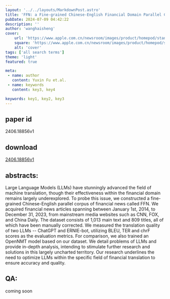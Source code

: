 ```yaml
---
layout: '../../layouts/MarkdownPost.astro'
title: 'FFN: a Fine-grained Chinese-English Financial Domain Parallel Corpus'
pubDate: 2024-07-09 04:42:22
description: ''
author: 'wanghaisheng'
cover:
    url: 'https://www.apple.com.cn/newsroom/images/product/homepod/standard/Apple-HomePod-hero-230118_big.jpg.large_2x.jpg'
    square: 'https://www.apple.com.cn/newsroom/images/product/homepod/standard/Apple-HomePod-hero-230118_big.jpg.large_2x.jpg'
    alt: 'cover'
tags: ['all search terms'] 
theme: 'light'
featured: true

meta:
 - name: author
   content: Yuxin Fu et.al.
 - name: keywords
   content: key3, key4

keywords: key1, key2, key3
---
```


## paper id
2406.18856v1
## download
[2406.18856v1](http://arxiv.org/abs/2406.18856v1)
## abstracts:
Large Language Models (LLMs) have stunningly advanced the field of machine translation, though their effectiveness within the financial domain remains largely underexplored. To probe this issue, we constructed a fine-grained Chinese-English parallel corpus of financial news called FFN. We acquired financial news articles spanning between January 1st, 2014, to December 31, 2023, from mainstream media websites such as CNN, FOX, and China Daily. The dataset consists of 1,013 main text and 809 titles, all of which have been manually corrected. We measured the translation quality of two LLMs -- ChatGPT and ERNIE-bot, utilizing BLEU, TER and chrF scores as the evaluation metrics. For comparison, we also trained an OpenNMT model based on our dataset. We detail problems of LLMs and provide in-depth analysis, intending to stimulate further research and solutions in this largely uncharted territory. Our research underlines the need to optimize LLMs within the specific field of financial translation to ensure accuracy and quality.
## QA:
coming soon
